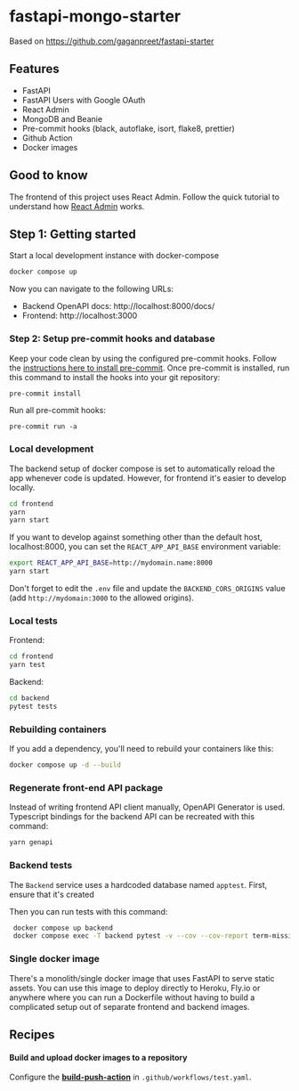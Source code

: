 # fastapi-mongo-starter

Based on https://github.com/gaganpreet/fastapi-starter

## Features

- FastAPI
- FastAPI Users with Google OAuth
- React Admin
- MongoDB and Beanie
- Pre-commit hooks (black, autoflake, isort, flake8, prettier)
- Github Action
- Docker images

## Good to know

The frontend of this project uses React Admin. Follow the quick tutorial to understand how [React Admin](https://marmelab.com/react-admin/Tutorial.html) works.

## Step 1: Getting started

Start a local development instance with docker-compose

```bash
docker compose up
```

Now you can navigate to the following URLs:

- Backend OpenAPI docs: http://localhost:8000/docs/
- Frontend: http://localhost:3000

### Step 2: Setup pre-commit hooks and database

Keep your code clean by using the configured pre-commit hooks. Follow the [instructions here to install pre-commit](https://pre-commit.com/). Once pre-commit is installed, run this command to install the hooks into your git repository:

```bash
pre-commit install
```

Run all pre-commit hooks:
```
pre-commit run -a
```

### Local development

The backend setup of docker compose is set to automatically reload the app whenever code is updated. However, for frontend it's easier to develop locally.

```bash
cd frontend
yarn
yarn start
```

If you want to develop against something other than the default host, localhost:8000, you can set the `REACT_APP_API_BASE` environment variable:

```bash
export REACT_APP_API_BASE=http://mydomain.name:8000
yarn start
```

Don't forget to edit the `.env` file and update the `BACKEND_CORS_ORIGINS` value (add `http://mydomain:3000` to the allowed origins).

### Local tests
Frontend:
```bash
cd frontend
yarn test
```
Backend:
```bash
cd backend
pytest tests
```

### Rebuilding containers

If you add a dependency, you'll need to rebuild your containers like this:

```bash
docker compose up -d --build
```

### Regenerate front-end API package

Instead of writing frontend API client manually, OpenAPI Generator is used. Typescript bindings for the backend API can be recreated with this command:

```bash
yarn genapi
```

### Backend tests

The `Backend` service uses a hardcoded database named `apptest`. First, ensure that it's created

Then you can run tests with this command:

```bash
 docker compose up backend
 docker compose exec -T backend pytest -v --cov --cov-report term-missing
```

### Single docker image

There's a monolith/single docker image that uses FastAPI to serve static assets. You can use this image to deploy directly to Heroku, Fly.io or anywhere where you can run a Dockerfile without having to build a complicated setup out of separate frontend and backend images.

## Recipes

#### Build and upload docker images to a repository

Configure the [**build-push-action**](https://github.com/marketplace/actions/build-and-push-docker-images) in `.github/workflows/test.yaml`.
